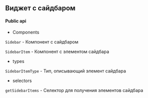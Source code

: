## Виджет с сайдбаром

#### Public api

-   Components

`Sidebar` - Компонент с сайдбаром

`SidebarItem` - Компонент с элементом сайдбара

-   types

`SidebarItemType` - Тип, описывающий элемент сайдбара

-   selectors

`getSidebarItems` - Селектор для получения элементов сайдбара

